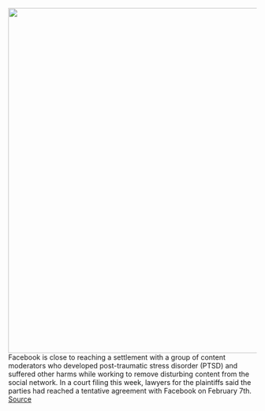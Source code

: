 <img src='https://cdn.vox-cdn.com/thumbor/st4afoBSUPFzhPeJVLdPYL0GInk=/0x0:2040x1530/1200x800/filters:focal(857x602:1183x928)/cdn.vox-cdn.com/uploads/chorus_image/image/66532577/jchou_190222_3252_facebook_0022.0.jpg' width='700px' /><br/>
Facebook is close to reaching a settlement with a group of content moderators who developed post-traumatic stress disorder (PTSD) and suffered other harms while working to remove disturbing content from the social network. In a court filing this week, lawyers for the plaintiffs said the parties had reached a tentative agreement with Facebook on February 7th.
<a href='https://www.theverge.com/2020/3/20/21188356/facebook-content-moderator-lawsuit-class-action-settlement'> Source <a/>